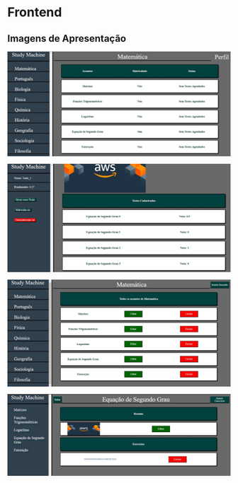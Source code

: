 # Frontend

## Imagens de Apresentação

![Aluno Home Page](./assets/smHomePage.jpg)

![Aluno Testes](./assets/smTeste.jpg)

![Professor Mode](./assets/smProfessorMode.jpg)

![Professor Assunto](./assets/smProfessorAssunto.jpg)
